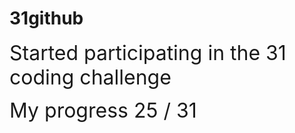 # 31github

<span style="font-size: 2rem;"> Started participating in the 31 coding challenge</span>

<span style="font-size: 2rem;">My progress 25 / 31</span>
